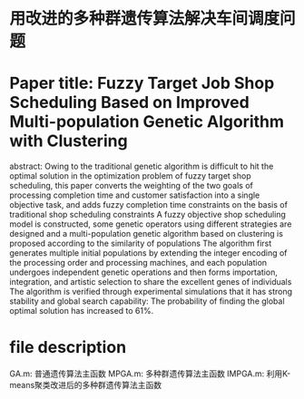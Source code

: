 # 用改进的多种群遗传算法解决车间调度问题
# Paper title: Fuzzy Target Job Shop Scheduling Based on Improved Multi-population Genetic Algorithm with Clustering
abstract: Owing to the traditional genetic algorithm is difficult to hit the optimal solution in the optimization problem of fuzzy target shop scheduling, this paper converts the weighting of the two goals of processing completion time and customer satisfaction into a single objective task, and adds fuzzy completion time constraints on the basis of traditional shop scheduling constraints A fuzzy objective shop scheduling model is constructed, some genetic operators using different strategies are designed and a multi-population genetic algorithm based on clustering is proposed according to the similarity of populations The algorithm first generates multiple initial populations by extending the integer encoding of the processing order and processing machines, and each population undergoes independent genetic operations and then forms importation, integration, and artistic selection to share the excellent genes of individuals The algorithm is verified through experimental simulations that it has strong stability and global search capability: The probability of finding the global optimal solution has increased to 61%.
# file description
GA.m: 普通遗传算法主函数
MPGA.m: 多种群遗传算法主函数
IMPGA.m: 利用K-means聚类改进后的多种群遗传算法主函数
